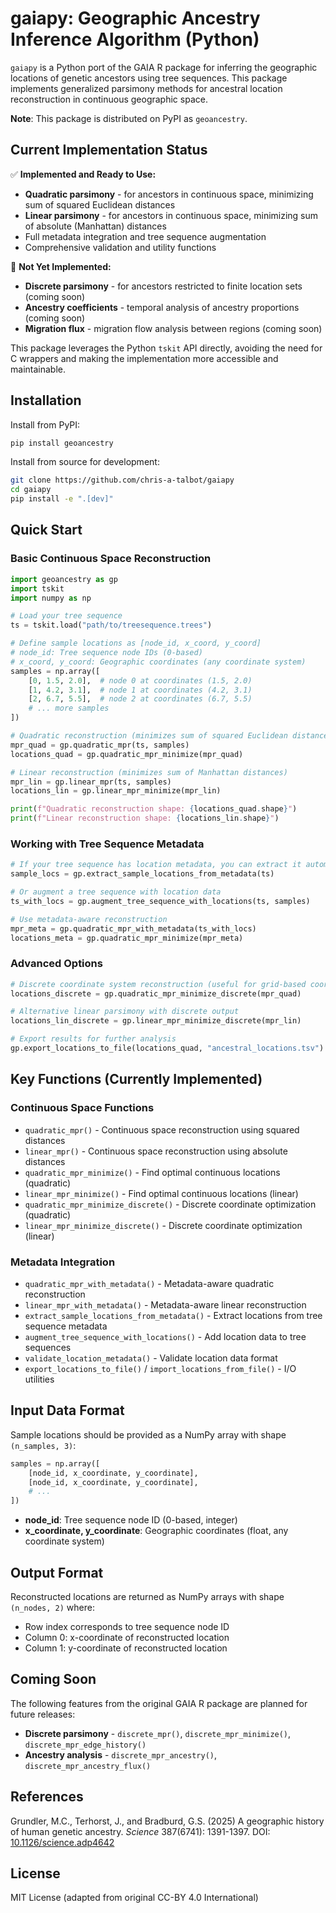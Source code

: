 # gaiapy: Geographic Ancestry Inference Algorithm (Python)

`gaiapy` is a Python port of the GAIA R package for inferring the geographic locations of genetic ancestors using tree sequences. This package implements generalized parsimony methods for ancestral location reconstruction in continuous geographic space.

**Note**: This package is distributed on PyPI as `geoancestry`.

## Current Implementation Status

✅ **Implemented and Ready to Use:**
- **Quadratic parsimony** - for ancestors in continuous space, minimizing sum of squared Euclidean distances
- **Linear parsimony** - for ancestors in continuous space, minimizing sum of absolute (Manhattan) distances
- Full metadata integration and tree sequence augmentation
- Comprehensive validation and utility functions

🚧 **Not Yet Implemented:**
- **Discrete parsimony** - for ancestors restricted to finite location sets (coming soon)
- **Ancestry coefficients** - temporal analysis of ancestry proportions (coming soon)  
- **Migration flux** - migration flow analysis between regions (coming soon)

This package leverages the Python `tskit` API directly, avoiding the need for C wrappers and making the implementation more accessible and maintainable.

## Installation

Install from PyPI:
```bash
pip install geoancestry
```

Install from source for development:
```bash
git clone https://github.com/chris-a-talbot/gaiapy
cd gaiapy
pip install -e ".[dev]"
```

## Quick Start

### Basic Continuous Space Reconstruction

```python
import geoancestry as gp
import tskit
import numpy as np

# Load your tree sequence
ts = tskit.load("path/to/treesequence.trees")

# Define sample locations as [node_id, x_coord, y_coord]
# node_id: Tree sequence node IDs (0-based)
# x_coord, y_coord: Geographic coordinates (any coordinate system)
samples = np.array([
    [0, 1.5, 2.0],  # node 0 at coordinates (1.5, 2.0)
    [1, 4.2, 3.1],  # node 1 at coordinates (4.2, 3.1) 
    [2, 6.7, 5.5],  # node 2 at coordinates (6.7, 5.5)
    # ... more samples
])

# Quadratic reconstruction (minimizes sum of squared Euclidean distances)
mpr_quad = gp.quadratic_mpr(ts, samples)
locations_quad = gp.quadratic_mpr_minimize(mpr_quad)

# Linear reconstruction (minimizes sum of Manhattan distances)
mpr_lin = gp.linear_mpr(ts, samples)
locations_lin = gp.linear_mpr_minimize(mpr_lin)

print(f"Quadratic reconstruction shape: {locations_quad.shape}")
print(f"Linear reconstruction shape: {locations_lin.shape}")
```

### Working with Tree Sequence Metadata

```python
# If your tree sequence has location metadata, you can extract it automatically
sample_locs = gp.extract_sample_locations_from_metadata(ts)

# Or augment a tree sequence with location data
ts_with_locs = gp.augment_tree_sequence_with_locations(ts, samples)

# Use metadata-aware reconstruction
mpr_meta = gp.quadratic_mpr_with_metadata(ts_with_locs)
locations_meta = gp.quadratic_mpr_minimize(mpr_meta)
```

### Advanced Options

```python
# Discrete coordinate system reconstruction (useful for grid-based coordinates)
locations_discrete = gp.quadratic_mpr_minimize_discrete(mpr_quad)

# Alternative linear parsimony with discrete output
locations_lin_discrete = gp.linear_mpr_minimize_discrete(mpr_lin)

# Export results for further analysis
gp.export_locations_to_file(locations_quad, "ancestral_locations.tsv")
```

## Key Functions (Currently Implemented)

### Continuous Space Functions
- `quadratic_mpr()` - Continuous space reconstruction using squared distances
- `linear_mpr()` - Continuous space reconstruction using absolute distances
- `quadratic_mpr_minimize()` - Find optimal continuous locations (quadratic)
- `linear_mpr_minimize()` - Find optimal continuous locations (linear)
- `quadratic_mpr_minimize_discrete()` - Discrete coordinate optimization (quadratic)
- `linear_mpr_minimize_discrete()` - Discrete coordinate optimization (linear)

### Metadata Integration
- `quadratic_mpr_with_metadata()` - Metadata-aware quadratic reconstruction
- `linear_mpr_with_metadata()` - Metadata-aware linear reconstruction
- `extract_sample_locations_from_metadata()` - Extract locations from tree sequence metadata
- `augment_tree_sequence_with_locations()` - Add location data to tree sequences
- `validate_location_metadata()` - Validate location data format
- `export_locations_to_file()` / `import_locations_from_file()` - I/O utilities

## Input Data Format

Sample locations should be provided as a NumPy array with shape `(n_samples, 3)`:
```python
samples = np.array([
    [node_id, x_coordinate, y_coordinate],
    [node_id, x_coordinate, y_coordinate],
    # ...
])
```

- **node_id**: Tree sequence node ID (0-based, integer)
- **x_coordinate, y_coordinate**: Geographic coordinates (float, any coordinate system)

## Output Format

Reconstructed locations are returned as NumPy arrays with shape `(n_nodes, 2)` where:
- Row index corresponds to tree sequence node ID
- Column 0: x-coordinate of reconstructed location
- Column 1: y-coordinate of reconstructed location

## Coming Soon

The following features from the original GAIA R package are planned for future releases:

- **Discrete parsimony** - `discrete_mpr()`, `discrete_mpr_minimize()`, `discrete_mpr_edge_history()`
- **Ancestry analysis** - `discrete_mpr_ancestry()`, `discrete_mpr_ancestry_flux()`

## References

Grundler, M.C., Terhorst, J., and Bradburd, G.S. (2025) A geographic history of human genetic ancestry. *Science* 387(6741): 1391-1397. DOI: [10.1126/science.adp4642](https://doi.org/10.1126/science.adp4642)

## License

MIT License (adapted from original CC-BY 4.0 International)

